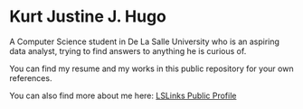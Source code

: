 # Kurt Justine J. Hugo

A Computer Science student in De La Salle University who is an aspiring data analyst, trying to find answers to anything he is curious of.

You can find my resume and my works in this public repository for your own references.

You can also find more about me here:
[LSLinks Public Profile](https://dlsu-vcf-csm.symplicity.com/profiles/kurtjustine.hugo2)

